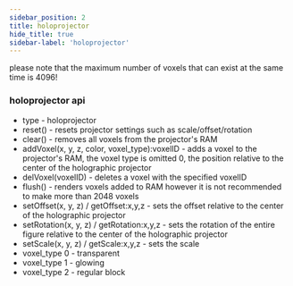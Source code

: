 ```yaml
---
sidebar_position: 2
title: holoprojector
hide_title: true
sidebar-label: 'holoprojector'
---
```


please note that the maximum number of voxels that can exist at the same time is 4096!

### holoprojector api
* type - holoprojector
* reset() - resets projector settings such as scale/offset/rotation
* clear() - removes all voxels from the projector's RAM
* addVoxel(x, y, z, color, voxel_type):voxelID - adds a voxel to the projector's RAM, the voxel type is omitted 0,
the position relative to the center of the holographic projector
* delVoxel(voxelID) - deletes a voxel with the specified voxelID
* flush() - renders voxels added to RAM
however it is not recommended to make more than 2048 voxels
* setOffset(x, y, z) / getOffset:x,y,z - sets the offset relative to the center of the holographic projector
* setRotation(x, y, z) / getRotation:x,y,z - sets the rotation of the entire figure relative to the center of the holographic projector
* setScale(x, y, z) / getScale:x,y,z - sets the scale
* voxel_type 0 - transparent
* voxel_type 1 - glowing
* voxel_type 2 - regular block